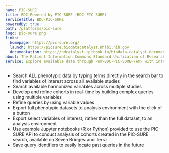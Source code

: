 ```yaml
---
name: PIC-SURE
title: BDC Powered by PIC-SURE (BDC-PIC-SURE)
serviceTitle: BDC-PIC-SURE
poweredBy: true
path: /platforms/pic-sure
logo: pic-sure.png
links:
  homepage: https://pic-sure.org/
  launch: https://picsure.biodatacatalyst.nhlbi.nih.gov
  documentation: https://bdcatalyst.gitbook.io/biodata-catalyst-documentation/explore_data/pic-sure-for-biodata-catalyst-user-guide
about: The Patient Information Commons Standard Unification of Research Elements (PIC-SURE) user interface gives  investigators the ability to search available data and conduct feasibility queries, allowing for cohorts to be built in real-time and results to be exported via the PIC-SURE API for analysis.
service: Explore available data through <em>BDC-PIC-SURE</em> with interactive search and visualizations for feasibility assessment. Use query results to create a cohort, with the ability to choose specific variables of interest to export into an analysis environment.<br/><br/><a href="https://openpicsure.biodatacatalyst.nhlbi.nih.gov/picsureui/">Launch Open PIC-SURE</a> (eRA login not required)*<br/><span style="font-size:80%; padding-left:0.5rem"><em>*Open PIC-SURE does not export data to analysis environments.</em></span>
---
```


- Search ALL phenotypic data by typing terms directly in the search bar to find variables of interest across all available studies
- Search available harmonized variables across multiple studies
- Develop and refine cohorts in real-time by building complex queries using multiple variables
- Refine queries by using variable values
- Export full phenotypic datasets to analysis environment with the click of a button
- Export select variables of interest, rather than the full dataset, to an analysis environment
- Use example Jupyter notebooks (R or Python) provided to use the PIC-SURE API to conduct analysis of cohorts created in the PIC-SURE search, available on Seven Bridges and Terra
- Save query identifiers to easily locate past queries in the future
